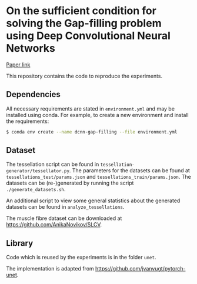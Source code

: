 # On the sufficient condition for solving the Gap-filling problem using Deep Convolutional Neural Networks

[Paper link](https://ieeexplore.ieee.org/document/9415465)

This repository contains the code to reproduce the experiments.

## Dependencies

All necessary requirements are stated in `environment.yml` and may be installed using conda.
For example, to create a new environment and install the requirements:

```bash
$ conda env create --name dcnn-gap-filling --file environment.yml
```

## Dataset

The tessellation script can be found in `tessellation-generator/tessellator.py`.
The parameters for the datasets can be found at `tessellations_test/params.json` and `tessellations_train/params.json`.
The datasets can be (re-)generated by running the script `./generate_datasets.sh`.

An additional script to view some general statistics about the generated datasets can be found in `analyze_tessellations`.

The muscle fibre dataset can be downloaded at https://github.com/AnikaNovikov/SLCV.

## Library

Code which is reused by the experiments is in the folder `unet`.

The implementation is adapted from https://github.com/jvanvugt/pytorch-unet.
